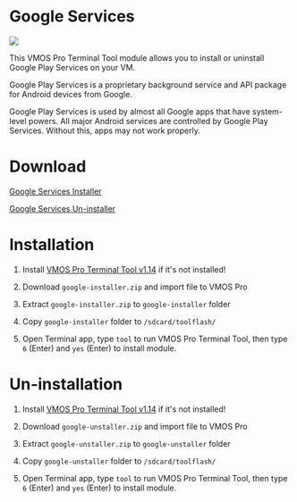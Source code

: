 # Google Services

<img src=https://upload.wikimedia.org/wikipedia/commons/thumb/1/11/Google_play_services_logo.svg/160px-Google_play_services_logo.svg.png>


This VMOS Pro Terminal Tool module allows you to install or uninstall Google Play Services on your VM.

Google Play Services is a proprietary background service and API package for Android devices from Google.

Google Play Services is used by almost all Google apps that have system-level powers. All major Android services are controlled by Google Play Services. Without this, apps may not work properly.

# Download

[Google Services Installer](https://www.mediafire.com/file/3muflqhmr6w9ejd/google-installer.zip/file)

[Google Services Un-installer](https://github.com/HuskyDG/VMOSPro_Google_Services/blob/main/google-uninstaller.zip?raw=true)

# Installation

1. Install [VMOS Pro Terminal Tool v1.14](https://github.com/HuskyDG/VMOSPro_RootXposed_Terminal) if it's not installed!

2. Download `google-installer.zip` and import file to VMOS Pro

3. Extract `google-installer.zip` to `google-installer` folder

4. Copy `google-installer` folder to `/sdcard/toolflash/`

5. Open Terminal app, type `tool` to run VMOS Pro Terminal Tool, then type `6` (Enter) and `yes` (Enter) to install module.


# Un-installation

1. Install [VMOS Pro Terminal Tool v1.14](https://github.com/HuskyDG/VMOSPro_RootXposed_Terminal) if it's not installed!

2. Download `google-unstaller.zip` and import file to VMOS Pro

3. Extract `google-unstaller.zip` to `google-unstaller` folder

4. Copy `google-unstaller` folder to `/sdcard/toolflash/`

5. Open Terminal app, type `tool` to run VMOS Pro Terminal Tool, then type `6` (Enter) and `yes` (Enter) to install module.
